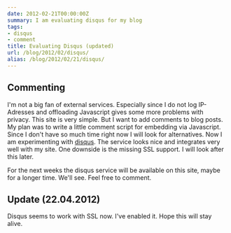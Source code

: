 ```yaml
---
date: 2012-02-21T00:00:00Z
summary: I am evaluating disqus for my blog
tags:
- disqus
- comment
title: Evaluating Disqus (updated)
url: /blog/2012/02/disqus/
alias: /blog/2012/02/21/disqus/
---
```


## Commenting

I'm not a big fan of external services. Especially since I do not log IP-Adresses
and offloading Javascript gives some more problems with privacy.
This site is very simple. But I want to add comments to blog posts. My plan was
to write a little comment script for embedding via Javascript. Since I don't have
so much time right now I will look for alternatives. Now I am experimenting with
[disqus](http://disqus.com). The service looks nice and integrates very well with
my site. One downside is the missing SSL support. I will look after this later.

For the next weeks the disqus service will be available on this site, maybe for
a longer time. We'll see. Feel free to comment.

## Update (22.04.2012)
Disqus seems to work with SSL now. I've enabled it. Hope this will stay alive.
